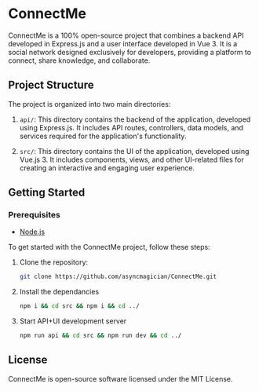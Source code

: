 # ConnectMe

ConnectMe is a 100% open-source project that combines a backend API developed in Express.js and a user interface developed in Vue 3. 
It is a social network designed exclusively for developers, providing a platform to connect, share knowledge, and collaborate.

## Project Structure

The project is organized into two main directories:

1. `api/`: This directory contains the backend of the application, developed using Express.js. It includes API routes, controllers, data models, and services required for the application's functionality.

2. `src/`: This directory contains the UI of the application, developed using Vue.js 3. It includes components, views, and other UI-related files for creating an interactive and engaging user experience.

## Getting Started

### Prerequisites
- [Node.js](https://nodejs.org/en)

To get started with the ConnectMe project, follow these steps:

1. Clone the repository:

   ```bash
   git clone https://github.com/asyncmagician/ConnectMe.git
   ```
   
2. Install the dependancies

    ```bash
   npm i && cd src && npm i && cd ../
   ```
   
3. Start API+UI development server

   ```bash
   npm run api && cd src && npm run dev && cd ../
   ```
   
## License
ConnectMe is open-source software licensed under the MIT License.

